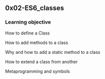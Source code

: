 ## 0x02-ES6_classes

### Learning objective
How to define a Class

How to add methods to a class

Why and how to add a static method to a class

How to extend a class from another

Metaprogramming and symbols